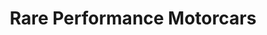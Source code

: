 ---
title: "Rare Performance Motorcars"
url: /phoenix/rare-performance-motorcars/
shop: Autohaus
---